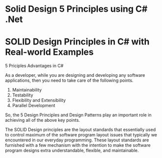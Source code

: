 # Solid Design 5 Principles using C# .Net
# SOLID Design Principles in C# with Real-world Examples
5 Priciples Advantages in C#

As a developer, while you are designing and developing any software applications, then you need to take care of the following points.

1. Maintainability
2. Testability
3. Flexibility and Extensibility
4. Parallel Development

So, the 5 Design Principles and Design Patterns play an important role in achieving all of the above key points.

The SOLID Design principles are the layout standards that essentially used to control maximum of the software program layout issues that typically we encountered in our everyday programming. These layout standards are furnished with a few mechanism with the intention to make the software program designs extra understandable, flexible, and maintainable.
